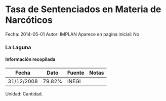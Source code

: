 Tasa de Sentenciados en Materia de Narcóticos
=====

Fecha: 2014-05-01
Autor: IMPLAN
Aparece en pagina inicial: No

### La Laguna

#### Información recopilada

<table class="table table-hover table-bordered matriz">
  <thead>
    <tr><th>Fecha</th><th>Dato</th><th>Fuente</th><th>Notas</th></tr>
  </thead>
  <tbody>
    <tr><td class="centrado">31/12/2008</td><td class="derecha">79.82%</td><td>INEGI</td><td></td></tr>
  </tbody>
</table>

Unidad: Cantidad.
